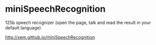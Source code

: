 miniSpeechRecognition
==

125b speech recognizer (open the page, talk and read the result in your default language)

http://xem.github.io/miniSpeechRecognition